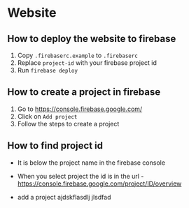 # Website

## How to deploy the website to firebase

1. Copy `.firebaserc.example` to `.firebaserc`
1. Replace `project-id` with your firebase project id
2. Run `firebase deploy`

## How to create a project in firebase

1. Go to <https://console.firebase.google.com/>
2. Click on `Add project`
3. Follow the steps to create a project

## How to find project id

- It is below the project name in the firebase console
- When you select project the id is in the url - <https://console.firebase.google.com/project/ID/overview>

- add a project ajdskflasdlj jlsdfad
